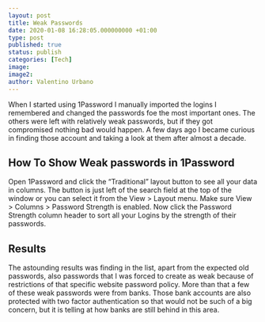 ```yaml
---
layout: post
title: Weak Passwords
date: 2020-01-08 16:28:05.000000000 +01:00
type: post
published: true
status: publish
categories: [Tech]
image:
image2:
author: Valentino Urbano
---
```


When I started using 1Password I manually imported the logins I remembered and changed the passwords foe the most important ones. The others were left with relatively weak passwords, but if they got compromised nothing bad would happen. A few days ago I became curious in finding those account and taking a look at them after almost a decade.

## How To Show Weak passwords in 1Password

Open 1Password and click the “Traditional” layout button to see all your data in columns. The button is just left of the search field at the top of the window or you can select it from the View > Layout menu.
Make sure View > Columns > Password Strength is enabled.
Now click the Password Strength column header to sort all your Logins by the strength of their passwords.

## Results

The astounding results was finding in the list, apart from the expected old passwords, also passwords that I was forced to create as weak because of restrictions of that specific website password policy. More than that a few of these weak passwords were from banks. Those bank accounts are also protected with two factor authentication so that would not be such of a big concern, but it is telling at how banks are still behind in this area.


<!-- 2012-07-15 -->